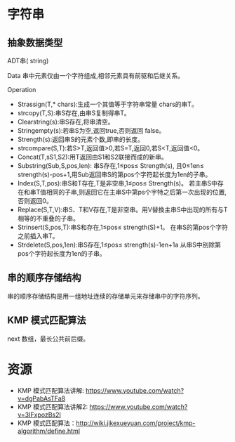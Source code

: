 # 字符串

## 抽象数据类型

ADT串( string) 

Data 
    串中元素仅由一个字符组成,相邻元素具有前驱和后继关系。
    
Operation 

* Strassign(T,* chars):生成一个其值等于字符串常量 chars的串T。
* strcopy(T,S):串S存在,由串S复制得串T。
* Clearstring(s):串S存在,将串清空。
* Stringempty(s):若串S为空,返回true,否则返回 false。
* Strength(s):返回串S的元素个数,即串的长度。
* strcompare(S,T):若S>T,返回值>0,若S=T,返回0,若S<T,返回值<0。
* Concat(T,sS1,S2):用T返回由S1和S2联接而成的新串。
* Substring(Sub,S,pos,len):
    串S存在,1≤pos≤ Strength(s), 且0≤1en≤ strength(s)-pos+1,用Sub返回串S的第pos个字符起长度为1en的子串。
* Index(S,T,pos):串S和T存在,T是非空串,1≤pos≤ Strength(s)。
若主串S中存在和串T值相同的子串,则返回它在主串S中第ps个宇特之后第一次出现的位置,否则返回0。
* Replace(S,T,V):串S、T和V存在,T是非空串。用V替換主串S中出现的所有与T相等的不重叠的子串。
* Strinsert(S,pos,T):串S和存在,1≤pos≤ strength(S)+1。
在串S的第pos个字符之前插入串T。
* Strdelete(S,pos,1en):串S存在,1≤pos≤ strength(s)-1en+1a 从串S中别除第pos个字符起长度为1en的子串。

## 串的顺序存储结构

串的顺序存储结构是用一组地址连续的存储单元来存储串中的字符序列。

## KMP 模式匹配算法

next 数组，最长公共前后缀。

# 资源

* KMP 模式匹配算法讲解: https://www.youtube.com/watch?v=dgPabAsTFa8
* KMP 模式匹配算法讲解2: https://www.youtube.com/watch?v=3IFxpozBs2I
* KMP 模式匹配算法：http://wiki.jikexueyuan.com/project/kmp-algorithm/define.html
